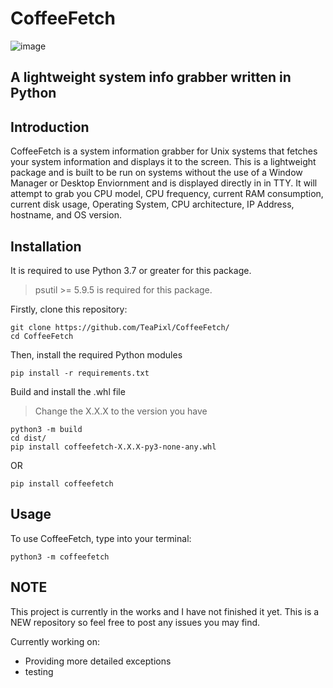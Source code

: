 # CoffeeFetch
![image](https://github.com/TeaPixl/CoffeeFetch/assets/106362493/71e27b7e-3d09-4b5b-8b6e-384b3f781b1b)
## A lightweight system info grabber written in Python

## Introduction
CoffeeFetch is a system information grabber for Unix systems that fetches your system information and displays it to the screen. This is a lightweight package and is built to be run on systems without the use of a Window Manager or Desktop Enviornment and is displayed directly in in TTY. It will attempt to grab you CPU model, CPU frequency, current RAM consumption, current disk usage, Operating System, CPU architecture, IP Address, hostname, and OS version.

## Installation
It is required to use Python 3.7 or greater for this package. 
> psutil >= 5.9.5 is required for this package.

Firstly, clone this repository:
```
git clone https://github.com/TeaPixl/CoffeeFetch/
cd CoffeeFetch
```
Then, install the required Python modules
```
pip install -r requirements.txt
```
Build and install the .whl file
> Change the X.X.X to the version you have
```
python3 -m build
cd dist/
pip install coffeefetch-X.X.X-py3-none-any.whl
```
OR

```
pip install coffeefetch
```

## Usage
To use CoffeeFetch, type into your terminal:
```
python3 -m coffeefetch
```

## NOTE
This project is currently in the works and I have not finished it yet.
This is a NEW repository so feel free to post any issues you may find.

Currently working on:
+ Providing more detailed exceptions
+ testing
